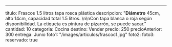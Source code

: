 ---
titulo: Frascos 1.5 litros tapa rosca plástica
descripcion: "**Diámetro** 45cm, alto 14cm, capacidad total 1.5 litros. \n\nCon tapa
  blanca o roja según disponibilidad. La etiqueta es pintura de pizarrón, se puede
  sacar."
cantidad: 10
categoria: Cocina
destino: Vender
precio: 250
precioAnterior: 300
entrega: Junio
foto1: "/images/articulos/frascoc1.jpg"
foto2:
foto3:
reservado: true
